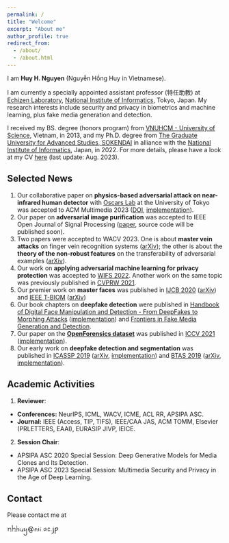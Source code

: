 ```yaml
---
permalink: /
title: "Welcome"
excerpt: "About me"
author_profile: true
redirect_from: 
  - /about/
  - /about.html
---
```


I am **Huy H. Nguyen** (Nguyễn Hồng Huy in Vietnamese).

I am currently a specially appointed assistant professor (特任助教) at [Echizen Laboratory](https://research.nii.ac.jp/~iechizen/official/index-e.html), [National Institute of Informatics](https://www.nii.ac.jp/en/), Tokyo, Japan. 
My research interests include security and privacy in biometrics and machine learning, plus fake media generation and detection.

I received my BS. degree (honors program) from [VNUHCM - University of Science](https://en.hcmus.edu.vn/), Vietnam, in 2013, and my Ph.D. degree from [The Graduate University for Advanced Studies, SOKENDAI](https://www.soken.ac.jp/en/) in alliance with the [National Institute of Informatics](https://www.nii.ac.jp/en/), Japan, in 2022. For more details, please have a look at my CV [here](https://github.com/honghuy127/honghuy127.github.io/blob/master/files/CV.pdf) (last update: Aug. 2023).

## Selected News
1. Our collaborative paper on **physics-based adversarial attack on near-infrared human detector** with [Oscars Lab](https://oscarslab.github.io/aboutus.html) at the University of Tokyo was accepted to ACM Multimedia 2023 ([DOI](https://doi.org/10.1145/3581783.3612082), [implementation](https://github.com/MyNiuuu/AdvNIR)).
1. Our paper on **adversarial image purification** was accepted to IEEE Open Journal of Signal Processing ([paper](https://ieeexplore.ieee.org/document/10123077), source code will be published soon).
1. Two papers were accepted to WACV 2023. One is about **master vein attacks** on finger vein recognition systems ([arXiv](http://arxiv.org/abs/2210.10667)); the other is about the **theory of the non-robust features** on the transferability of adversarial examples ([arXiv](https://arxiv.org/abs/2112.14337)).
1. Our work on **applying adversarial machine learning for privacy protection** was accepted to [WIFS 2022](https://arxiv.org/abs/2206.14020). Another work on the same topic was previously published in [CVPRW 2021](https://openaccess.thecvf.com/content/CVPR2021W/WMF/papers/Treu_Fashion-Guided_Adversarial_Attack_on_Person_Segmentation_CVPRW_2021_paper.pdf).
1. Our premier work on **master faces** was published in [IJCB 2020](https://ieeexplore.ieee.org/document/9304893) ([arXiv](https://arxiv.org/abs/2006.08376)) and [IEEE T-BIOM](https://ieeexplore.ieee.org/document/9758063) ([arXiv](https://arxiv.org/abs/2109.03398))
1. Our book chapters on **deepfake detection** were published in [Handbook of Digital Face Manipulation and Detection - From DeepFakes to Morphing Attacks](https://link.springer.com/book/10.1007/978-3-030-87664-7) ([implementation](https://github.com/nii-yamagishilab/Capsule-Forensics-v2)) and [Frontiers in Fake Media Generation and Detection](https://link.springer.com/book/9789811915239).
1. Our paper on the [**OpenForensics dataset**](https://zenodo.org/record/5528418#.Ylay4JNBz0o) was published in [ICCV 2021](https://openaccess.thecvf.com/content/ICCV2021/papers/Le_OpenForensics_Large-Scale_Challenging_Dataset_for_Multi-Face_Forgery_Detection_and_Segmentation_ICCV_2021_paper.pdf) ([implementation](https://github.com/ltnghia/openforensics)).
1. Our early work on **deepfake detection and segmentation** was published in [ICASSP 2019](https://ieeexplore.ieee.org/document/8682602) ([arXiv](https://arxiv.org/abs/1810.11215), [implementation](https://github.com/nii-yamagishilab/Capsule-Forensics)) and [BTAS 2019](https://ieeexplore.ieee.org/document/9185974) ([arXiv](https://arxiv.org/abs/1906.06876), [implementation](https://github.com/nii-yamagishilab/ClassNSeg)).

## Academic Activities
1. **Reviewer**:
  - **Conferences:** NeurIPS, ICML, WACV, ICME, ACL RR, APSIPA ASC.
  - **Journal:** IEEE (Access, TIP, TIFS), IEEE/CAA JAS, ACM TOMM, Elsevier (PRLETTERS, EAAI), EURASIP JIVP, IEICE.
2. **Session Chair**:
  - APSIPA ASC 2020 Special Session: Deep Generative Models for Media Clones and Its Detection.
  - APSIPA ASC 2023 Special Session: Multimedia Security and Privacy in the Age of Deep Learning.

## Contact
Please contact me at

<img src="../images/email.png" alt="drawing" width="120"/>
